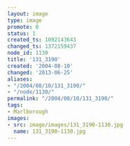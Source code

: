```yaml
---
layout: image
type: image
promote: 0
status: 1
created_ts: 1092143643
changed_ts: 1372159437
node_id: 1130
title: '131_3190'
created: '2004-08-10'
changed: '2013-06-25'
aliases:
- "/2004/08/10/131_3190/"
- "/node/1130/"
permalink: "/2004/08/10/131_3190/"
tags:
- Marlborough
images:
- src: image/images/131_3190-1130.jpg
  name: 131_3190-1130.jpg
---
```


